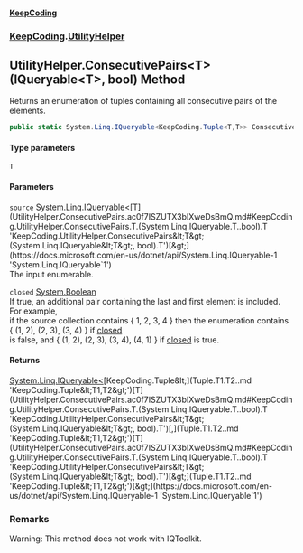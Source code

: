 #### [KeepCoding](index.md 'index')
### [KeepCoding](KeepCoding.md 'KeepCoding').[UtilityHelper](UtilityHelper.md 'KeepCoding.UtilityHelper')
## UtilityHelper.ConsecutivePairs&lt;T&gt;(IQueryable&lt;T&gt;, bool) Method
Returns an enumeration of tuples containing all consecutive pairs of the elements.  
```csharp
public static System.Linq.IQueryable<KeepCoding.Tuple<T,T>> ConsecutivePairs<T>(this System.Linq.IQueryable<T> source, bool closed);
```
#### Type parameters
<a name='KeepCoding.UtilityHelper.ConsecutivePairs.T.(System.Linq.IQueryable.T..bool).T'></a>
`T`  
  
#### Parameters
<a name='KeepCoding.UtilityHelper.ConsecutivePairs.T.(System.Linq.IQueryable.T..bool).source'></a>
`source` [System.Linq.IQueryable&lt;](https://docs.microsoft.com/en-us/dotnet/api/System.Linq.IQueryable-1 'System.Linq.IQueryable`1')[T](UtilityHelper.ConsecutivePairs.ac0f7ISZUTX3bIXweDsBmQ.md#KeepCoding.UtilityHelper.ConsecutivePairs.T.(System.Linq.IQueryable.T..bool).T 'KeepCoding.UtilityHelper.ConsecutivePairs&lt;T&gt;(System.Linq.IQueryable&lt;T&gt;, bool).T')[&gt;](https://docs.microsoft.com/en-us/dotnet/api/System.Linq.IQueryable-1 'System.Linq.IQueryable`1')  
The input enumerable.
  
<a name='KeepCoding.UtilityHelper.ConsecutivePairs.T.(System.Linq.IQueryable.T..bool).closed'></a>
`closed` [System.Boolean](https://docs.microsoft.com/en-us/dotnet/api/System.Boolean 'System.Boolean')  
If true, an additional pair containing the last and first element is included. For example,  
            if the source collection contains { 1, 2, 3, 4 } then the enumeration contains { (1, 2), (2, 3), (3, 4) } if [closed](UtilityHelper.ConsecutivePairs.ac0f7ISZUTX3bIXweDsBmQ.md#KeepCoding.UtilityHelper.ConsecutivePairs.T.(System.Linq.IQueryable.T..bool).closed 'KeepCoding.UtilityHelper.ConsecutivePairs&lt;T&gt;(System.Linq.IQueryable&lt;T&gt;, bool).closed')  
            is false, and { (1, 2), (2, 3), (3, 4), (4, 1) } if [closed](UtilityHelper.ConsecutivePairs.ac0f7ISZUTX3bIXweDsBmQ.md#KeepCoding.UtilityHelper.ConsecutivePairs.T.(System.Linq.IQueryable.T..bool).closed 'KeepCoding.UtilityHelper.ConsecutivePairs&lt;T&gt;(System.Linq.IQueryable&lt;T&gt;, bool).closed') is true.
  
#### Returns
[System.Linq.IQueryable&lt;](https://docs.microsoft.com/en-us/dotnet/api/System.Linq.IQueryable-1 'System.Linq.IQueryable`1')[KeepCoding.Tuple&lt;](Tuple.T1.T2..md 'KeepCoding.Tuple&lt;T1,T2&gt;')[T](UtilityHelper.ConsecutivePairs.ac0f7ISZUTX3bIXweDsBmQ.md#KeepCoding.UtilityHelper.ConsecutivePairs.T.(System.Linq.IQueryable.T..bool).T 'KeepCoding.UtilityHelper.ConsecutivePairs&lt;T&gt;(System.Linq.IQueryable&lt;T&gt;, bool).T')[,](Tuple.T1.T2..md 'KeepCoding.Tuple&lt;T1,T2&gt;')[T](UtilityHelper.ConsecutivePairs.ac0f7ISZUTX3bIXweDsBmQ.md#KeepCoding.UtilityHelper.ConsecutivePairs.T.(System.Linq.IQueryable.T..bool).T 'KeepCoding.UtilityHelper.ConsecutivePairs&lt;T&gt;(System.Linq.IQueryable&lt;T&gt;, bool).T')[&gt;](Tuple.T1.T2..md 'KeepCoding.Tuple&lt;T1,T2&gt;')[&gt;](https://docs.microsoft.com/en-us/dotnet/api/System.Linq.IQueryable-1 'System.Linq.IQueryable`1')  
### Remarks
Warning: This method does not work with IQToolkit.
